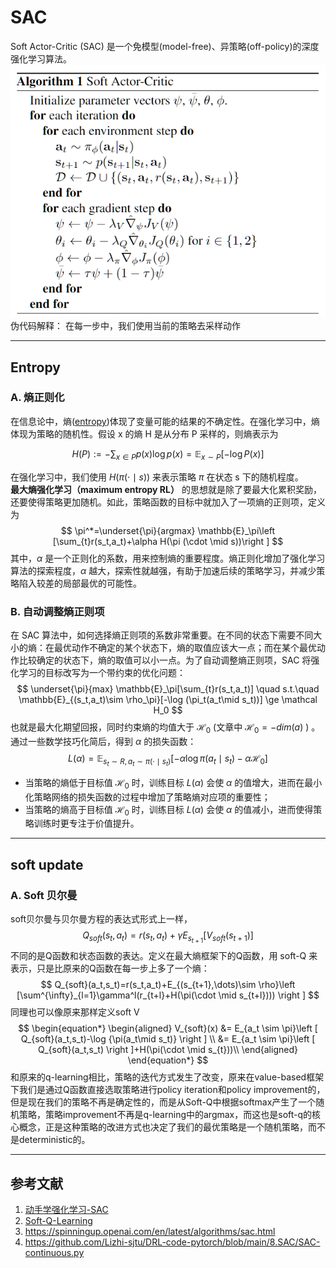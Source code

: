 # SAC
Soft Actor-Critic (SAC) 是一个免模型(model-free)、异策略(off-policy)的深度强化学习算法。
![](../assets/440edaeb10df4818ad80c2437a2d4b4a31b74e47e1034d6c82608522ebba5314.bmp)  
伪代码解释：
在每一步中，我们使用当前的策略去采样动作

---

## Entropy
### A. 熵正则化
在信息论中，熵([entropy](https://en.wikipedia.org/wiki/Entropy_(information_theory)))体现了变量可能的结果的不确定性。在强化学习中，熵体现为策略的随机性。假设 x 的熵 H 是从分布 P 采样的，则熵表示为  

$$
H(P):=-\sum_{x \in P}p(x)\log{p(x)}=\mathbb{E}_{x\sim P}[-\log{P(x)}]
$$

在强化学习中，我们使用 $H(\pi (\cdot \mid s))$ 来表示策略 $\pi$ 在状态 s 下的随机程度。  
**最大熵强化学习（maximum entropy RL）** 的思想就是除了要最大化累积奖励，还要使得策略更加随机。如此，策略函数的目标中就加入了一项熵的正则项，定义为
$$
 \pi^*=\underset{\pi}{argmax} \mathbb{E}_\pi\left [\sum_{t}r(s_t,a_t)+\alpha H(\pi (\cdot \mid s))\right ]
$$
其中，$\alpha$ 是一个正则化的系数，用来控制熵的重要程度。熵正则化增加了强化学习算法的探索程度，$\alpha$ 越大，探索性就越强，有助于加速后续的策略学习，并减少策略陷入较差的局部最优的可能性。

### B. 自动调整熵正则项
在 SAC 算法中，如何选择熵正则项的系数非常重要。在不同的状态下需要不同大小的熵：在最优动作不确定的某个状态下，熵的取值应该大一点；而在某个最优动作比较确定的状态下，熵的取值可以小一点。为了自动调整熵正则项，SAC 将强化学习的目标改写为一个带约束的优化问题：
$$
 \underset{\pi}{max} \mathbb{E}_\pi[\sum_{t}r(s_t,a_t)] \quad s.t.\quad \mathbb{E}_{(s_t,a_t)\sim \rho_\pi}[-\log (\pi_t(a_t\mid s_t))] \ge \mathcal H_0
$$
也就是最大化期望回报，同时约束熵的均值大于 $\mathcal H_0$ (文章中 $\mathcal H_0=−dim(a)$ ) 。通过一些数学技巧化简后，得到 $\alpha$ 的损失函数：
$$
 L(\alpha)=\mathbb{E}_{s_t \sim R, a_t \sim \pi(\cdot \mid s_t)}[-\alpha \log \pi(a_t\mid s_t)-\alpha \mathcal H_0]
$$
* 当策略的熵低于目标值 $\mathcal H_0$ 时，训练目标 $L(\alpha)$ 会使 $\alpha$ 的值增大，进而在最小化策略网络的损失函数的过程中增加了策略熵对应项的重要性；
* 当策略的熵高于目标值 $\mathcal H_0$ 时，训练目标 $L(\alpha)$ 会使 $\alpha$ 的值减小，进而使得策略训练时更专注于价值提升。

---

## soft update
### A. Soft 贝尔曼
soft贝尔曼与贝尔曼方程的表达式形式上一样，
$$
Q_{soft}(s_t,a_t)=r(s_t,a_t)+\gamma E_{s_{t+1}}[V_{soft}(s_{t+1})]
$$
不同的是Q函数和状态函数的表达。定义在最大熵框架下的Q函数，用 soft-Q 来表示，只是比原来的Q函数在每一步上多了一个熵：
$$
Q_{soft}(a_t,s_t)=r(s_t,a_t)+E_{(s_{t+1},\dots)\sim \rho}\left [\sum^{\infty}_{l=1}\gamma^l(r_{t+l}+H(\pi(\cdot \mid s_{t+l}))) \right ] 
$$
同理也可以像原来那样定义soft V
$$
\begin{equation*}
\begin{aligned}
V_{soft}(x) &= E_{a_t \sim \pi}\left [ Q_{soft}(a_t,s_t)-\log {\pi(a_t\mid s_t)} \right ] \\
&= E_{a_t \sim \pi}\left [ Q_{soft}(a_t,s_t) \right ]+H(\pi(\cdot \mid s_{t}))\\
\end{aligned}
\end{equation*}
$$
和原来的q-learning相比，策略的迭代方式发生了改变，原来在value-based框架下我们是通过Q函数直接选取策略进行policy iteration和policy improvement的，但是现在我们的策略不再是确定性的，而是从Soft-Q中根据softmax产生了一个随机策略，策略improvement不再是q-learning中的argmax，而这也是soft-q的核心概念，正是这种策略的改进方式也决定了我们的最优策略是一个随机策略，而不是deterministic的。

---
## 参考文献
1. [动手学强化学习-SAC](https://hrl.boyuai.com/chapter/2/sac%E7%AE%97%E6%B3%95/#147-%E5%8F%82%E8%80%83%E6%96%87%E7%8C%AE)
2. [Soft-Q-Learning](https://zhuanlan.zhihu.com/p/430792032)
3. https://spinningup.openai.com/en/latest/algorithms/sac.html
4. https://github.com/Lizhi-sjtu/DRL-code-pytorch/blob/main/8.SAC/SAC-continuous.py